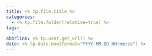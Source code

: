 ```yaml
---
title: <% tp.file.title %>
categories:
  - <% tp.file.folder(relative=true) %>
tags:
  - ''
abbrlink: <% tp.user.get_url() %>
date: <% tp.date.now(format="YYYY-MM-DD HH:mm:ss") %>
---
```

